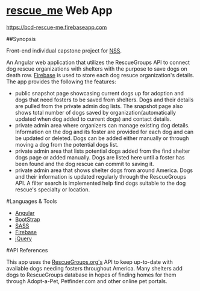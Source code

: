 [rescue_me](https://bcd-rescue-me.firebaseapp.com/#/) Web App
=========
https://bcd-rescue-me.firebaseapp.com

##Synopsis

Front-end individual capstone project for [NSS](www.nashvillesoftwareschool.com).

An Angular web application that utilizes the RescueGroups API to connect dog rescue organizations with shelters with the purpose to save dogs on death row. [Firebase](https://www.firebase.com/) is used to store each dog resuce organization's details. 
The app provides the following the features:

- public snapshot page showcasing current dogs up for adoption and dogs that need fosters to be saved from shelters. Dogs and their details are pulled from the private admin dog lists. The snapshot page also shows total number of dogs saved by organization(automatically updated when dog added to current dogs) and contact details. 
- private admin area where organizers can manage existing dog details. Information on the dog and its foster are provided for each dog and can be updated or deleted. Dogs can be added either manually or through moving a dog from the potential dogs list. 
- private admin area that lists potential dogs added from the find shelter dogs page or added manually. Dogs are listed here until a foster has been found and the dog rescue can commit to saving it. 
- private admin area that shows shelter dogs from around America. Dogs and their information is updated regularly through the RescueGroups API. A filter search is implemented help find dogs suitable to the dog rescue's specialty or location. 

#Languages & Tools
- [Angular](https://angularjs.org/)
- [BootStrap](http://getbootstrap.com/)
- [SASS](http://sass-lang.com/)
- [Firebase](https://www.firebase.com)
- [jQuery](https://jquery.com/)

#API References

This app uses the [RescueGroups.org's](https://userguide.rescuegroups.org/display/userguide/Home) API to keep up-to-date with available dogs needing fosters throughout America. Many shelters add dogs to RescueGroups database in hopes of finding homes for them through Adopt-a-Pet, Petfinder.com and other online pet portals. 
